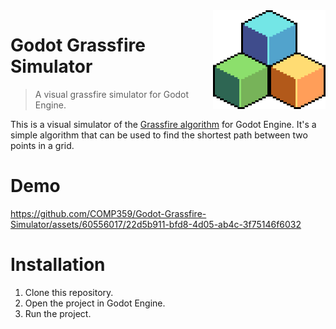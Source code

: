 <img src="icon.png" width=180 align="right" />

# Godot Grassfire Simulator

> A visual grassfire simulator for Godot Engine.

This is a visual simulator of the [Grassfire algorithm](https://en.wikipedia.org/wiki/Grassfire_transform) for Godot Engine. It's a simple algorithm that can be used to find the shortest path between two points in a grid.

# Demo

https://github.com/COMP359/Godot-Grassfire-Simulator/assets/60556017/22d5b911-bfd8-4d05-ab4c-3f75146f6032

# Installation

1. Clone this repository.
2. Open the project in Godot Engine.
3. Run the project.
